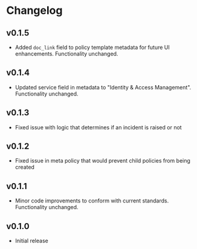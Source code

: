 # Changelog

## v0.1.5

- Added `doc_link` field to policy template metadata for future UI enhancements. Functionality unchanged.

## v0.1.4

- Updated service field in metadata to "Identity & Access Management". Functionality unchanged.

## v0.1.3

- Fixed issue with logic that determines if an incident is raised or not

## v0.1.2

- Fixed issue in meta policy that would prevent child policies from being created

## v0.1.1

- Minor code improvements to conform with current standards. Functionality unchanged.

## v0.1.0

- Initial release
